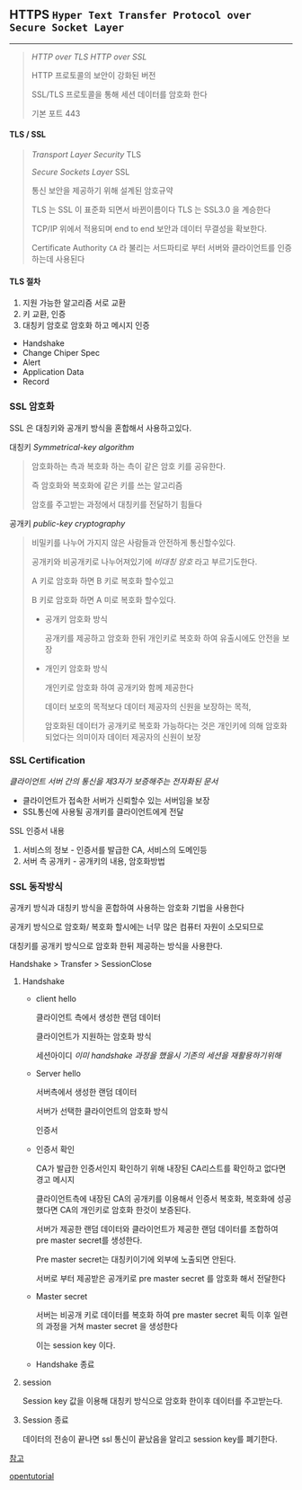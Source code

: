 ## HTTPS `Hyper Text Transfer Protocol over Secure Socket Layer`

---

> _HTTP over TLS_ _HTTP over SSL_
>
> HTTP 프로토콜의 보안이 강화된 버전
>
> SSL/TLS 프로토콜을 통해 세션 데이터를 암호화 한다
>
> 기본 포트 443







#### TLS / SSL

> _Transport Layer Security_ TLS
>
> *Secure Sockets Layer* SSL
>
> 통신 보안을 제공하기 위해 설계된 암호규약
>
> TLS 는 SSL 이 표준화 되면서 바뀐이름이다 TLS 는 SSL3.0 을 계승한다
>
> TCP/IP 위에서 적용되며 end to end 보안과 데이터 무결성을 확보한다.
>
> Certificate Authority `CA` 라 불리는 서드파티로 부터 서버와 클라이언트를 인증하는데 사용된다

#### TLS 절차

1. 지원 가능한 알고리즘 서로 교환
2.  키 교환,  인증
3.  대칭키 암호로 암호화 하고 메시지 인증

- Handshake 
- Change Chiper Spec
- Alert
- Application Data
- Record

### SSL 암호화

SSL 은 대칭키와 공개키 방식을 혼합해서 사용하고있다.

대칭키 _Symmetrical-key algorithm_ 

> 암호화하는 측과 복호화 하는 측이 같은 암호 키를 공유한다.	
>
> 즉 암호화와 복호화에 같은 키를 쓰는 알고리즘
>
> 암호를 주고받는 과정에서 대칭키를 전달하기 힘들다

공개키 _public-key cryptography_

> 비밀키를 나누어 가지지 않은 사람들과 안전하게 통신할수있다.
>
> 공개키와 비공개키로 나누어져있기에 _비대칭 암호_ 라고 부르기도한다.
>
> A 키로 암호화 하면 B 키로 복호화 할수있고
>
> B 키로 암호화 하면 A 미로 복호화 할수있다.
>
> - 공개키 암호화 방식
>
>   공개키를 제공하고 암호화 한뒤 개인키로 복호화 하여 유출시에도 안전을 보장
>
> - 개인키 암호화 방식
>
>   개인키로 암호화 하여 공개키와 함께 제공한다
>
>   데이터 보호의 목적보다 데이터 제공자의 신원을 보장하는 목적,
>
>   암호화된 데이터가 공개키로 복호화 가능하다는 것은 개인키에 의해 암호화 되었다는 의미이자 데이터 제공자의 신원이 보장

### SSL Certification

_클라이언트 서버 간의 통신을 제3자가 보증해주는 전자화된 문서_

- 클라이언트가 접속한 서버가 신뢰할수 있는 서버임을 보장
- SSL통신에 사용될 공개키를 클라이언트에게 전달

SSL 인증서 내용

1. 서비스의 정보 - 인증서를 발급한 CA, 서비스의 도메인등
2. 서버 측 공개키 - 공개키의 내용, 암호화방법

### SSL 동작방식

공개키 방식과 대칭키 방식을 혼합하여 사용하는 암호화 기법을 사용한다

공개키 방식으로 암호화/ 복호화 할시에는 너무 많은 컴퓨터 자원이 소모되므로 

대칭키를 공개키 방식으로 암호화 한뒤 제공하는 방식을 사용한다.

Handshake > Transfer > SessionClose

1. Handshake 

   - client hello

     클라이언트 측에서 생성한 랜덤 데이터

     클라이언트가 지원하는 암호화 방식

     세션아이디 _이미 handshake 과정을 했을시 기존의 세션을 재활용하기위해_

   - Server hello

     서버측에서 생성한 랜덤 데이터

     서버가 선택한 클라이언트의 암호화 방식

     인증서

   - 인증서 확인

     CA가 발급한 인증서인지 확인하기 위해 내장된 CA리스트를 확인하고 없다면 경고 메시지

     클라이언트측에 내장된 CA의 공개키를 이용해서 인증서 복호화, 복호화에 성공했다면 CA의 개인키로 암호화 한것이 보증된다.

     서버가 제공한 랜덤 데이터와 클라이언트가 제공한 랜덤 데이터를 조합하여 pre master secret를 생성한다.

     Pre master secret는 대칭키이기에 외부에 노출되면 안된다.

     서버로 부터 제공받은 공개키로 pre master secret 를 암호화 해서 전달한다

   - Master secret

     서버는 비공개 키로 데이터를 복호화 하여  pre master secret 획득 이후 일련의 과정을 거쳐 master secret 을 생성한다

     이는 session key 이다.

   - Handshake 종료

2. session

   Session key 값을 이용해 대칭키 방식으로 암호화 한이후 데이터를 주고받는다.

3. Session 종료

   데이터의 전송이 끝나면 ssl 통신이 끝났음을 알리고 session key를 폐기한다.







[참고](https://12bme.tistory.com/80)

[opentutorial](https://opentutorials.org/course/228/4894)







